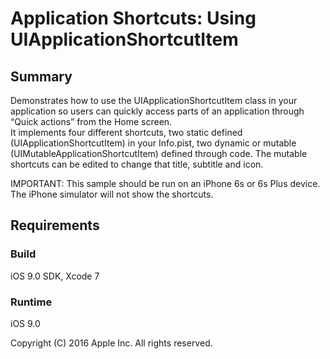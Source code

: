# Application Shortcuts: Using UIApplicationShortcutItem

## Summary

Demonstrates how to use the UIApplicationShortcutItem class in your application so users can quickly access parts of an application through “Quick actions” from the Home screen.  
It implements four different shortcuts, two static defined (UIApplicationShortcutItem) in your Info.pist, two dynamic or mutable (UIMutableApplicationShortcutItem) defined through code.  The mutable shortcuts can be edited to change that title, subtitle and icon.

IMPORTANT: This sample should be run on an iPhone 6s or 6s Plus device. The iPhone simulator will not show the shortcuts.

## Requirements

### Build

iOS 9.0 SDK, Xcode 7

### Runtime

iOS 9.0

Copyright (C) 2016 Apple Inc. All rights reserved.
